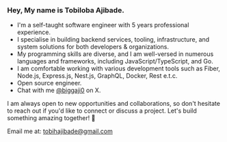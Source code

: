 ### Hey, My name is Tobiloba Ajibade. 
- I'm a self-taught software engineer with 5 years professional experience.
- I specialise in building backend services, tooling, infrastructure, and system solutions for both developers & organizations.
- My programming skills are diverse, and I am well-versed in numerous languages and frameworks, including JavaScript/TypeScript, and Go.
- I am comfortable working with various development tools such as Fiber, Node.js, Express.js, Nest.js, GraphQL, Docker, Rest e.t.c.
- Open source engineer.
- Chat with me <a href="https://x.com/biggaji0">@biggaji0</a> on X.

I am always open to new opportunities and collaborations, so don't hesitate to reach out if you'd like to connect or discuss a project. Let's build something amazing together! 🚀

Email me at: [tobihajibade@gmail.com](mailto:tobihajibade@gmail.com)
